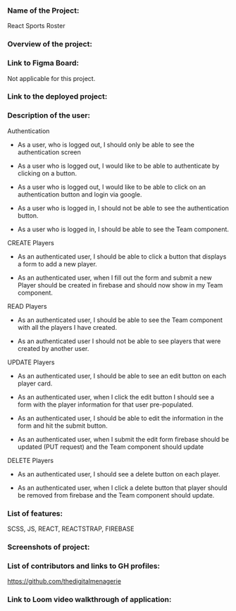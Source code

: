 ### Name of the Project:

React Sports Roster

### Overview of the project:

### Link to Figma Board:
Not applicable for this project.

### Link to the deployed project:



### Description of the user:

Authentication
* As a user, who is logged out, I should only be able to see the authentication screen

* As a user who is logged out, I would like to be able to authenticate by clicking on a button.

* As a user who is logged out, I would like to be able to click on an authentication button and login via google.

* As a user who is logged in, I should not be able to see the authentication button.

* As a user who is logged in, I should be able to see the Team component.

CREATE Players
* As an authenticated user, I should be able to click a button that displays a form to add a new player.

* As an authenticated user, when I fill out the form and submit a new Player should be created in firebase and should now show in my Team component.

READ Players
* As an authenticated user, I should be able to see the Team component with all the players I have created.

* As an authenticated user I should not be able to see players that were created by another user.

UPDATE Players
* As an authenticated user, I should be able to see an edit button on each player card.

* As an authenticated user, when I click the edit button I should see a form with the player information for that user pre-populated.

* As an authenticated user, I should be able to edit the information in the form and hit the submit button.

* As an authenticated user, when I submit the edit form firebase should be updated (PUT request) and the Team component should update

DELETE Players
* As an authenticated user, I should see a delete button on each player.

* As an authenticated user, when I click a delete button that player should be removed from firebase and the Team component should update.

### List of features:

SCSS, JS, REACT, REACTSTRAP, FIREBASE

### Screenshots of project:




### List of contributors and links to GH profiles:

https://github.com/thedigitalmenagerie

### Link to Loom video walkthrough of application:

